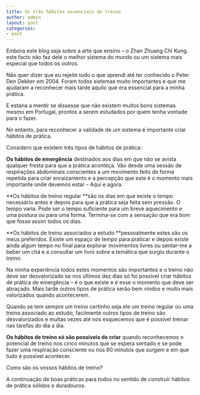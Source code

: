 ```yaml
---
title: Os três hábitos essenciais de treino
author: admin
layout: post
categories:
- post
---
```

Embora este blog seja sobre a arte que ensino &#8211; o Zhan Zhuang Chi Kung. este facto não faz dele o melhor sistema do mundo ou um sistema mais especial que todos os outros.

Não quer dizer que eu rejeite tudo o que aprendi até ter conhecido o Peter Den Dekker em 2004. Foram todos sistemas muito importantes e que me ajudaram a reconhecer mais tarde aquilo que era essencial para a minha prática.

E estaria a mentir se dissesse que não existem muitos bons sistemas mesmo em Portugal, prontos a serem estudados por quem tenha vontade para o fazer.

No entanto, para reconhecer a validade de um sistema é importante criar hábitos de prática.

Considero que existem três tipos de hábitos de prática:

**Os hábitos de emergência** destinados aos dias em que não se avista qualquer fresta para que a prática aconteça. Vão desde uma sessão de respirações abdominais conscientes a um movimento feito de forma repetida para criar enraizamento e a percepção que este é o momento mais importante onde devemos estar &#8211; Aqui e agora.

**Os hábitos de treino regular **são os dias em que existe o tempo necessário antes e depois para que a prática seja feita sem pressão. O tempo varia. Pode ser o tempo suficiente para um breve aquecimento e uma postura ou para uma forma. Termina-se com a sensação que era bom que fosse assim todos os dias.

**Os hábitos de treino associados a estudo **pessoalmente estes são os meus preferidos. Existe um espaço de tempo para praticar e depois existe ainda algum tempo no final para explorar movimentos livres ou sentar-me a beber um chá e a consultar um livro sobre a temática que surgiu durante o treino.

Na minha experiência todos estes momentos são importantes e o treino não deve ser desvalorizado se nos últimos dez dias só foi possível criar hábitos de prática de emergência &#8211; é o que existe e é esse o momento que deve ser abraçado. Mais tarde outros tipos de prática serão bem vindos e muito mais valorizados quando acontecerem.

Quando se tem sempre um treino certinho seja ele um treino regular ou uma treino associado ao estudo, facilmente outros tipos de treino são desvalorizados e muitas vezes até nos esquecemos que é possível treinar nas tarefas do dia a dia.

**Os hábitos de treino só são possíveis de criar** quando reconhecemos o potencial de treino nos cinco minutos que se espera sentado e se pode fazer uma respiração consciente ou nos 60 minutos que surgem e em que tudo é possível acontecer.

Como são os vossos hábitos de treino?

A continuação de boas práticas para todos no sentido de construir hábitos de prática sólidos e duradouros.
